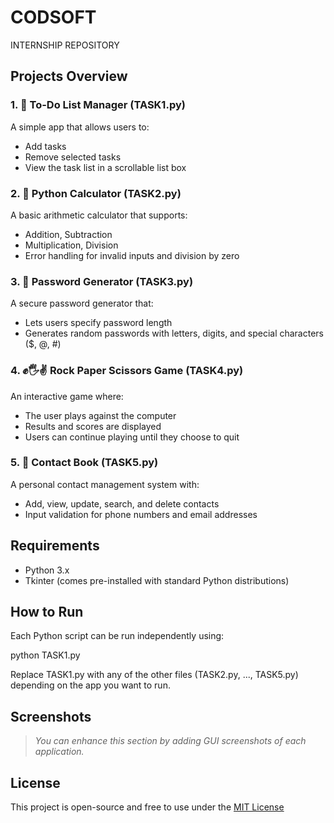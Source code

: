# CODSOFT
INTERNSHIP REPOSITORY

## Projects Overview

### 1. 📝 To-Do List Manager (TASK1.py)
A simple app that allows users to:
- Add tasks
- Remove selected tasks
- View the task list in a scrollable list box

### 2. 🧮 Python Calculator (TASK2.py)
A basic arithmetic calculator that supports:
- Addition, Subtraction
- Multiplication, Division
- Error handling for invalid inputs and division by zero

### 3. 🔐 Password Generator (TASK3.py)
A secure password generator that:
- Lets users specify password length
- Generates random passwords with letters, digits, and special characters ($, @, #)

### 4. ✊🖐✌ Rock Paper Scissors Game (TASK4.py)
An interactive game where:
- The user plays against the computer
- Results and scores are displayed
- Users can continue playing until they choose to quit

### 5. 📇 Contact Book (TASK5.py)
A personal contact management system with:
- Add, view, update, search, and delete contacts
- Input validation for phone numbers and email addresses

## Requirements

- Python 3.x
- Tkinter (comes pre-installed with standard Python distributions)

## How to Run

Each Python script can be run independently using:

python TASK1.py

Replace TASK1.py with any of the other files (TASK2.py, ..., TASK5.py) depending on the app you want to run.

## Screenshots

> *You can enhance this section by adding GUI screenshots of each application.*

## License

This project is open-source and free to use under the [MIT License](https://opensource.org/licenses/MIT)
